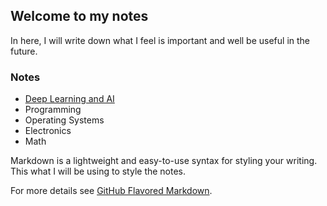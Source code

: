 ## Welcome to my notes

In here, I will write down what I feel is important and well be useful in the future.  

### Notes

  - [Deep Learning and AI](http://jbtis.github.io/notes/ai/ai.md)
  - Programming
  - Operating Systems
  - Electronics
  - Math

Markdown is a lightweight and easy-to-use syntax for styling your writing. This what I will be using to style the notes.

For more details see [GitHub Flavored Markdown](https://guides.github.com/features/mastering-markdown/).

